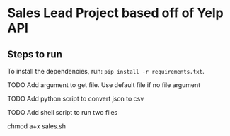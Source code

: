 # Sales Lead Project based off of Yelp API

## Steps to run

To install the dependencies, run:
`pip install -r requirements.txt`.

TODO Add argument to get file. Use default file if no file argument

TODO Add python script to convert json to csv

TODO Add shell script to run two files

chmod a+x sales.sh


